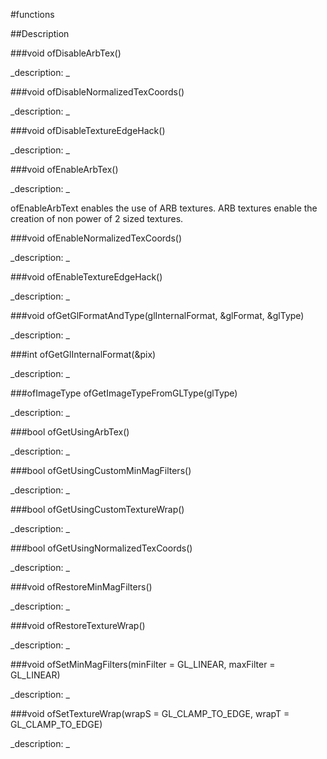 #functions

##Description





<!----------------------------------------------------------------------------->

###void ofDisableArbTex()

<!--
_syntax: ofDisableArbTex()_
_name: ofDisableArbTex_
_returns: void_
_returns_description: _
_parameters: _
_version_started: _
_version_deprecated: _
_summary: _
_constant: False_
_static: False_
_visible: True_
_advanced: False_
-->

_description: _







<!----------------------------------------------------------------------------->

###void ofDisableNormalizedTexCoords()

<!--
_syntax: ofDisableNormalizedTexCoords()_
_name: ofDisableNormalizedTexCoords_
_returns: void_
_returns_description: _
_parameters: _
_version_started: _
_version_deprecated: _
_summary: _
_constant: False_
_static: False_
_visible: True_
_advanced: False_
-->

_description: _







<!----------------------------------------------------------------------------->

###void ofDisableTextureEdgeHack()

<!--
_syntax: ofDisableTextureEdgeHack()_
_name: ofDisableTextureEdgeHack_
_returns: void_
_returns_description: _
_parameters: _
_version_started: _
_version_deprecated: _
_summary: _
_constant: False_
_static: False_
_visible: True_
_advanced: False_
-->

_description: _







<!----------------------------------------------------------------------------->

###void ofEnableArbTex()

<!--
_syntax: ofEnableArbTex()_
_name: ofEnableArbTex_
_returns: void_
_returns_description: _
_parameters: _
_version_started: _
_version_deprecated: _
_summary: _
_constant: False_
_static: False_
_visible: True_
_advanced: False_
-->

_description: _

ofEnableArbText enables the use of ARB textures. ARB textures enable the creation of non power of 2 sized textures.






<!----------------------------------------------------------------------------->

###void ofEnableNormalizedTexCoords()

<!--
_syntax: ofEnableNormalizedTexCoords()_
_name: ofEnableNormalizedTexCoords_
_returns: void_
_returns_description: _
_parameters: _
_version_started: _
_version_deprecated: _
_summary: _
_constant: False_
_static: False_
_visible: True_
_advanced: False_
-->

_description: _







<!----------------------------------------------------------------------------->

###void ofEnableTextureEdgeHack()

<!--
_syntax: ofEnableTextureEdgeHack()_
_name: ofEnableTextureEdgeHack_
_returns: void_
_returns_description: _
_parameters: _
_version_started: _
_version_deprecated: _
_summary: _
_constant: False_
_static: False_
_visible: True_
_advanced: False_
-->

_description: _







<!----------------------------------------------------------------------------->

###void ofGetGlFormatAndType(glInternalFormat, &glFormat, &glType)

<!--
_syntax: ofGetGlFormatAndType(glInternalFormat, &glFormat, &glType)_
_name: ofGetGlFormatAndType_
_returns: void_
_returns_description: _
_parameters: int glInternalFormat, int &glFormat, int &glType_
_version_started: _
_version_deprecated: _
_summary: _
_constant: False_
_static: False_
_visible: True_
_advanced: False_
-->

_description: _







<!----------------------------------------------------------------------------->

###int ofGetGlInternalFormat(&pix)

<!--
_syntax: ofGetGlInternalFormat(&pix)_
_name: ofGetGlInternalFormat_
_returns: int_
_returns_description: _
_parameters: const ofPixels &pix_
_version_started: _
_version_deprecated: _
_summary: _
_constant: False_
_static: False_
_visible: True_
_advanced: False_
-->

_description: _







<!----------------------------------------------------------------------------->

###ofImageType ofGetImageTypeFromGLType(glType)

<!--
_syntax: ofGetImageTypeFromGLType(glType)_
_name: ofGetImageTypeFromGLType_
_returns: ofImageType_
_returns_description: _
_parameters: int glType_
_version_started: _
_version_deprecated: _
_summary: _
_constant: False_
_static: False_
_visible: True_
_advanced: False_
-->

_description: _







<!----------------------------------------------------------------------------->

###bool ofGetUsingArbTex()

<!--
_syntax: ofGetUsingArbTex()_
_name: ofGetUsingArbTex_
_returns: bool_
_returns_description: _
_parameters: _
_version_started: _
_version_deprecated: _
_summary: _
_constant: False_
_static: False_
_visible: True_
_advanced: False_
-->

_description: _







<!----------------------------------------------------------------------------->

###bool ofGetUsingCustomMinMagFilters()

<!--
_syntax: ofGetUsingCustomMinMagFilters()_
_name: ofGetUsingCustomMinMagFilters_
_returns: bool_
_returns_description: _
_parameters: _
_version_started: _
_version_deprecated: _
_summary: _
_constant: False_
_static: False_
_visible: True_
_advanced: False_
-->

_description: _







<!----------------------------------------------------------------------------->

###bool ofGetUsingCustomTextureWrap()

<!--
_syntax: ofGetUsingCustomTextureWrap()_
_name: ofGetUsingCustomTextureWrap_
_returns: bool_
_returns_description: _
_parameters: _
_version_started: _
_version_deprecated: _
_summary: _
_constant: False_
_static: False_
_visible: True_
_advanced: False_
-->

_description: _







<!----------------------------------------------------------------------------->

###bool ofGetUsingNormalizedTexCoords()

<!--
_syntax: ofGetUsingNormalizedTexCoords()_
_name: ofGetUsingNormalizedTexCoords_
_returns: bool_
_returns_description: _
_parameters: _
_version_started: _
_version_deprecated: _
_summary: _
_constant: False_
_static: False_
_visible: True_
_advanced: False_
-->

_description: _







<!----------------------------------------------------------------------------->

###void ofRestoreMinMagFilters()

<!--
_syntax: ofRestoreMinMagFilters()_
_name: ofRestoreMinMagFilters_
_returns: void_
_returns_description: _
_parameters: _
_version_started: _
_version_deprecated: _
_summary: _
_constant: False_
_static: False_
_visible: True_
_advanced: False_
-->

_description: _







<!----------------------------------------------------------------------------->

###void ofRestoreTextureWrap()

<!--
_syntax: ofRestoreTextureWrap()_
_name: ofRestoreTextureWrap_
_returns: void_
_returns_description: _
_parameters: _
_version_started: _
_version_deprecated: _
_summary: _
_constant: False_
_static: False_
_visible: True_
_advanced: False_
-->

_description: _







<!----------------------------------------------------------------------------->

###void ofSetMinMagFilters(minFilter = GL_LINEAR, maxFilter = GL_LINEAR)

<!--
_syntax: ofSetMinMagFilters(minFilter = GL_LINEAR, maxFilter = GL_LINEAR)_
_name: ofSetMinMagFilters_
_returns: void_
_returns_description: _
_parameters: GLfloat minFilter=GL_LINEAR, GLfloat maxFilter=GL_LINEAR_
_version_started: _
_version_deprecated: _
_summary: _
_constant: False_
_static: False_
_visible: True_
_advanced: False_
-->

_description: _







<!----------------------------------------------------------------------------->

###void ofSetTextureWrap(wrapS = GL_CLAMP_TO_EDGE, wrapT = GL_CLAMP_TO_EDGE)

<!--
_syntax: ofSetTextureWrap(wrapS = GL_CLAMP_TO_EDGE, wrapT = GL_CLAMP_TO_EDGE)_
_name: ofSetTextureWrap_
_returns: void_
_returns_description: _
_parameters: GLfloat wrapS=GL_CLAMP_TO_EDGE, GLfloat wrapT=GL_CLAMP_TO_EDGE_
_version_started: _
_version_deprecated: _
_summary: _
_constant: False_
_static: False_
_visible: True_
_advanced: False_
-->

_description: _







<!----------------------------------------------------------------------------->

